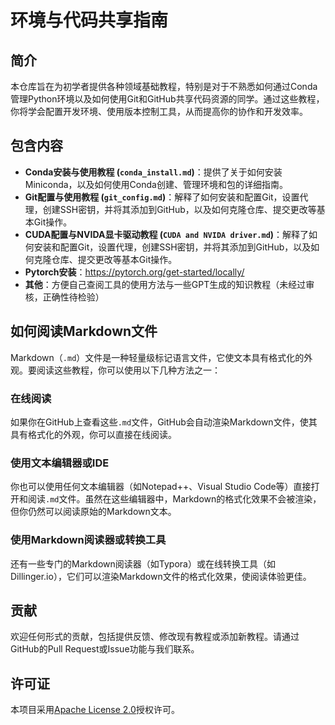# 环境与代码共享指南

## 简介

本仓库旨在为初学者提供各种领域基础教程，特别是对于不熟悉如何通过Conda管理Python环境以及如何使用Git和GitHub共享代码资源的同学。通过这些教程，你将学会配置开发环境、使用版本控制工具，从而提高你的协作和开发效率。

## 包含内容

- **Conda安装与使用教程 (`conda_install.md`)**：提供了关于如何安装Miniconda，以及如何使用Conda创建、管理环境和包的详细指南。
- **Git配置与使用教程 (`git_config.md`)**：解释了如何安装和配置Git，设置代理，创建SSH密钥，并将其添加到GitHub，以及如何克隆仓库、提交更改等基本Git操作。
- **CUDA配置与NVIDA显卡驱动教程 (`CUDA and NVIDA driver.md`)**：解释了如何安装和配置Git，设置代理，创建SSH密钥，并将其添加到GitHub，以及如何克隆仓库、提交更改等基本Git操作。
- **Pytorch安装**：https://pytorch.org/get-started/locally/
- **其他**：方便自己查阅工具的使用方法与一些GPT生成的知识教程（未经过审核，正确性待检验）
## 如何阅读Markdown文件

Markdown（`.md`）文件是一种轻量级标记语言文件，它使文本具有格式化的外观。要阅读这些教程，你可以使用以下几种方法之一：

### 在线阅读

如果你在GitHub上查看这些`.md`文件，GitHub会自动渲染Markdown文件，使其具有格式化的外观，你可以直接在线阅读。

### 使用文本编辑器或IDE

你也可以使用任何文本编辑器（如Notepad++、Visual Studio Code等）直接打开和阅读`.md`文件。虽然在这些编辑器中，Markdown的格式化效果不会被渲染，但你仍然可以阅读原始的Markdown文本。

### 使用Markdown阅读器或转换工具

还有一些专门的Markdown阅读器（如Typora）或在线转换工具（如Dillinger.io），它们可以渲染Markdown文件的格式化效果，使阅读体验更佳。

## 贡献

欢迎任何形式的贡献，包括提供反馈、修改现有教程或添加新教程。请通过GitHub的Pull Request或Issue功能与我们联系。

## 许可证

本项目采用[Apache License 2.0](http://www.apache.org/licenses/LICENSE-2.0)授权许可。


